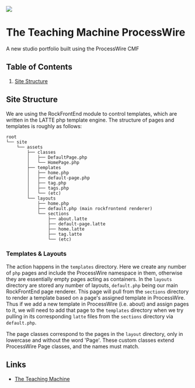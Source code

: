 <img src="https://teachingmachine.tv/site/assets/files/1036/tm-logo-large.svg" />

# The Teaching Machine ProcessWire

A new studio portfolio built using the ProcessWire CMF


## Table of Contents

1. [Site Structure](#site-structure)


## Site Structure

We are using the RockFrontEnd module to control templates, which are written in the LATTE php template engine. The structure of pages and templates is roughly as follows:

```
root
└── site
    └── assets
        ├── classes
        │   ├── DefaultPage.php
        │   └── HomePage.php
        ├── templates
        │   ├── home.php
        │   ├── default-page.php
        │   ├── tag.php
        │   ├── tags.php
        │   └── (etc)
        └── layouts
            ├── home.php
            ├── default.php (main rockfrontend renderer)
            └── sections
                ├── about.latte
                ├── default-page.latte
                ├── home.latte
                ├── tag.latte
                └── (etc)
```

### Templates & Layouts

The action happens in the `templates` directory. Here we create any number of `php` pages and include the ProcessWire namespace in them, otherwise they are essentially empty pages acting as containers. In the `layouts` directory are stored any number of layouts, `default.php` being our main RockFrontEnd page renderer. This page will pull from the `sections` directory to render a template based on a page's assigned template in ProcessWire. Thus if we add a new template in ProcessWire (i.e. about) and assign pages to it, we will need to add that page to the `templates` directory when we try pulling in its corresponding `latte` files from the `sections` directory via `default.php`. 

The page classes correspond to the pages in the `layout` directory, only in lowercase and without the word 'Page'. These custom classes extend ProcessWire Page classes, and the names must match. 


## Links

* [The Teaching Machine](https://teachingmachine.tv)

